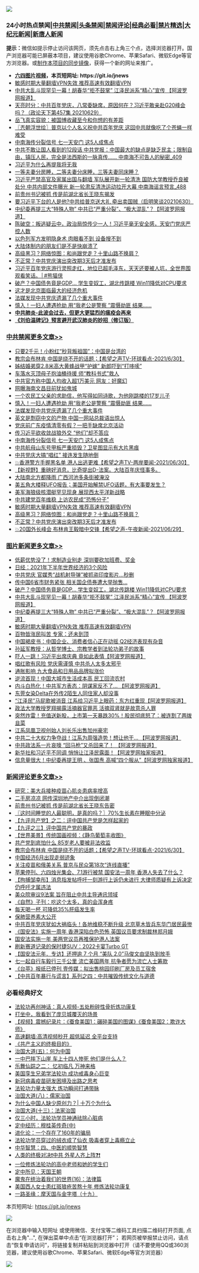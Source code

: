![](https://raw.githubusercontent.com/fqnews/bnews/master/64photo/fqnews-qr.jpg)

<div id="tt">
<h3>24小时热点禁闻|<a href="#%E4%B8%AD%E5%85%B1%E7%A6%81%E9%97%BB%E6%9B%B4%E5%A4%9A%E6%96%87%E7%AB%A0">中共禁闻</a>|<a href="#%E5%9B%BE%E7%89%87%E6%96%B0%E9%97%BB%E6%9B%B4%E5%A4%9A%E6%96%87%E7%AB%A0">头条禁闻</a>|<a href="#%E6%96%B0%E9%97%BB%E8%AF%84%E8%AE%BA%E6%9B%B4%E5%A4%9A%E6%96%87%E7%AB%A0">禁闻评论|<a href="#%E5%BF%85%E7%9C%8B%E7%BB%8F%E5%85%B8%E5%A5%BD%E6%96%87">经典必看|<a href="/video.md#%E7%A6%81%E7%89%87%E7%B2%BE%E9%80%89">禁片精选</a>|<a href="https://github.com/fqnews/djy/blob/master/gb/nf1351518.md#1">大纪元新闻</a>|<a href="https://github.com/fqnews/ntdtv/blob/master/gb/prog204.md#1">新唐人新闻</a></h3>
<div><b>提示：</b>微信如提示停止访问该网页，须先点击右上角三个点，选择浏览器打开。国产浏览器可能已屏蔽本项目，建议使用谷歌Chrome、苹果Safari、微软Edge等官方浏览器。或<a href="https://github.com/fqnews/bnews/blob/master/%E5%88%B6%E4%BD%9Cgit%E7%A6%81%E9%97%BB%E9%95%9C%E5%83%8F.md">制作本项目的同步镜像</a>，获得一个新的网址来推广。</div>
<ul>
<li><b><a href="http://d1.bdrive.tk/64.mp4" target="_blank">六四图片视频</a>，本页短网址: https://git.io/jnews</b></li>
<li><a href="/comments/20210630/1485911.md">敏感时期大量翻墙VPN失效 推荐高速有效翻墙VPN</a></li>
<li><a href="/topimagenews/20210630/1577446.md">中共大乱斗现罕见一幕！胡春华“拒不鼓掌” 江泽民派系“精心”宣传 【阿波罗网报道】</a></li>
<li><a href="/cbnews/20210630/1577250.md">天亮时分：中共百年党庆，八常委缺席，原因何在？习近平敢亲赴G20峰会吗？（政论天下第457集 20210629）</a></li>
<li><a href="/cnnews/20210630/1577155.md">岳飞真实容貌：被国博收藏至今和你想的有差距</a></li>
<li><a href="/ssgc/20210630/1577274.md">〖兲朝浮世绘〗普京以个人名义祝中共百年党庆 这回中共就像吃了个苍蝇一样难受</a></li>
<li><a href="/cbnews/20210630/1577623.md">中南海传分裂信号 七一天安门 这5人成焦点</a></li>
<li><a href="/comments/20210630/1577298.md">中共不敢让国人看到的12段话 中共党报：中国最大的缺点是缺乏民主；限制自由，镇压人民，完全是法西斯的一脉真传…… 中南海不可告人的秘密_409</a></li>
<li><a href="/headline/20210630/1577160.md">习近平为什么再提我将无我</a></li>
<li><a href="/funmedia/20210630/1577281.md">一等夫妻分房睡，二等夫妻分床睡，三等夫妻同床睡？</a></li>
<li><a href="/comments/20210630/1577335.md">习近平严禁高官及家属出国与翻墙 军队展开新一轮清洗 国防大学教授乔良被处分 中共内部文件曝光 新一轮肃反清洗运动拉开大幕 中南海谣言预言_488</a></li>
<li><a href="/cnnews/20210630/1577434.md">前贵州书记被抓 传是前湖北省长王晓东揭发</a></li>
<li><a href="/bannedvideo/20210630/1577492.md">要习近平下台的人是他?中共给普京送大礼 牵出卖国贼（启明笑谈20210630）</a></li>
<li><a href="/topimagenews/20210630/1577424.md">中纪委再提三大“特殊人物” 中共已“严重分裂”、“极大混乱”？【阿波罗网报道】</a></li>
<li><a href="/bannedvideo/20210630/1577570.md">陈破空：叛逃疑云中，政治局惊传少一人！习近平毫无安全感，天安门党庆严控人数</a></li>
<li><a href="/cnnews/20210630/1577116.md">以色列军方发明隐身术 肉眼看不到 设备搜不到</a></li>
<li><a href="/cnnews/20210630/1577662.md">大陆体制内的朋友们是不是快崩溃了</a></li>
<li><a href="/cbnews/20210630/1577363.md">高级黑习？网络惊图：和尚跟党走？十里山路不换肩？</a></li>
<li><a href="/cbnews/20210630/1577352.md">不正常？中共党庆演出突改期3天后才准发布</a></li>
<li><a href="/comments/20210630/1577295.md">习近平百年党庆游行灵照走红，地位已超毛泽东，天天还要被人坑，全世界围观看笑话。│#熊猫侠</a></li>
<li><a href="/topimagenews/20210630/1577541.md">破产？中国债务竟是GDP... 学生变奴工，湖北传跳楼 Win11降低对CPU要求</a></li>
<li><a href="/finance/20210630/1577226.md">这才是北京面临最大的经济危机</a></li>
<li><a href="/cbnews/20210630/1577644.md">法媒发现中共党庆遗漏了几个重大事件</a></li>
<li><a href="/cbnews/20210630/1577660.md">慎入！一妇人遭遇抢劫 用“我老公是警察 ”震慑劫匪 结果......</a></li>
<li><b><a href="/comments/20200211/1275071.md" target="_blank">中共肺炎-此波会过去，但更大更猛烈的瘟疫会再来</a></b></li>
<li><b><a href="/comments/20200207/1272816.md" target="_blank">《刘伯温碑记》预言避开武汉肺炎的妙招（修订版）</a></b></li>
</ul>
</div>

<div class="catlist">
<h3><a href="/cbnews/" target="_blank">中共禁闻</a><span><a href="/cbnews/" target="_blank" rel="nofollow">更多文章>></a></span></h3>
<ul>
<li><a href="/cbnews/20210701/1577796.md" target="_blank">只要2千元！小粉红“秒背叛祖国”：中国是台湾的</a></li>
<li><a href="/comments/20210701/1577789.md" target="_blank">教宗会布林肯 中国是绕不开的话题；【希望之声TV-环球看点-2021/6/30】</a></li>
<li><a href="/cbnews/20210701/1577784.md" target="_blank">姊结婚弟穿2.8米高大黄蜂战甲“护嫁” 新郎吓到“打哆嗦”</a></li>
<li><a href="/cbnews/20210701/1577783.md" target="_blank">车落水灭顶母子抱油桶待援 师“教科书式”救人</a></li>
<li><a href="/cbnews/20210701/1577766.md" target="_blank">中共官方称中国人均收入超1万美元 网友：好魔幻</a></li>
<li><a href="/cbnews/20210701/1577765.md" target="_blank">网曝海南文昌目前犹如鬼城</a></li>
<li><a href="/cbnews/20210630/1577707.md" target="_blank">一个农民工父亲的求助信，他写得如同诗歌，为他刚跳楼的17岁儿子</a></li>
<li><a href="/cbnews/20210630/1577660.md" target="_blank">慎入！一妇人遭遇抢劫 用“我老公是警察 ”震慑劫匪 结果&#8230;&#8230;</a></li>
<li><a href="/cbnews/20210630/1577644.md" target="_blank">法媒发现中共党庆遗漏了几个重大事件</a></li>
<li><a href="/cbnews/20210630/1577643.md" target="_blank">英文是剽窃中文的产物 中国一网站总裁语出惊人</a></li>
<li><a href="/cbnews/20210630/1577625.md" target="_blank">党庆前广东疫情清零有假？一把手缺席北京活动</a></li>
<li><a href="/cbnews/20210630/1577624.md" target="_blank">传习近平欲收敛战狼外交 “他们”却不答应</a></li>
<li><a href="/cbnews/20210630/1577623.md" target="_blank">中南海传分裂信号 七一天安门 这5人成焦点</a></li>
<li><a href="/cbnews/20210630/1577622.md" target="_blank">中共航母山东号甲板严重损毁？卫星图显示有大片黑痕</a></li>
<li><a href="/cbnews/20210630/1577613.md" target="_blank">中共党庆大搞“唱红” 接连发生随地倒</a></li>
<li><a href="/comments/20210630/1577598.md" target="_blank">💥香港警方手握黑名单 港人出逃更难【希望之声TV-两岸要闻-2021/06/30】</a></li>
<li><a href="/comments/20210630/1577540.md" target="_blank">【新视野】重磅好消息，比奇提出D-法案。大陆百年庆怪事多。</a></li>
<li><a href="/cbnews/20210630/1577518.md" target="_blank">大陆南北方都降雨 广西河池多条街被淹没</a></li>
<li><a href="/comments/20210630/1577516.md" target="_blank">美五角大楼释UFO报告；美国开始解禁UFO话题，有大事要发生？</a></li>
<li><a href="/cbnews/20210630/1577494.md" target="_blank">美军海狼级核潜艇罕见现身 展现西太平洋新战略</a></li>
<li><a href="/cbnews/20210630/1577458.md" target="_blank">中共建党百年维稳 上访农民成“恐怖分子”</a></li>
<li><a href="/comments/20210630/1485911.md" target="_blank">敏感时期大量翻墙VPN失效 推荐高速有效翻墙VPN</a></li>
<li><a href="/cbnews/20210630/1577363.md" target="_blank">高级黑习？网络惊图：和尚跟党走？十里山路不换肩？</a></li>
<li><a href="/cbnews/20210630/1577352.md" target="_blank">不正常？中共党庆演出突改期3天后才准发布</a></li>
<li><a href="/comments/20210630/1577347.md" target="_blank">💥20国外长峰会 布林肯王毅暗中交锋【希望之声-午夜新闻-2021/06/29】</a></li>

</ul>
</div>
<div class="catlist">
<h3><a href="/topimagenews/" target="_blank">图片新闻</a><span><a href="/topimagenews/" target="_blank" rel="nofollow">更多文章>></a></span></h3>
<ul>
<li><a href="/topimagenews/20210701/1577804.md" target="_blank">低薪优势没了！求制造业别走 深圳要砍加班费、奖金</a></li>
<li><a href="/topimagenews/20210701/1577795.md" target="_blank">日经：2021年下半年世界经济的3个风险</a></li>
<li><a href="/topimagenews/20210701/1577782.md" target="_blank">中共党庆 官媒秀“战机射导弹”被抓盗印度影片…秒删</a></li>
<li><a href="/topimagenews/20210630/1577706.md" target="_blank">传中国6省市财务紧张 相关国企债券遭大举抛售…</a></li>
<li><a href="/topimagenews/20210630/1577541.md" target="_blank">破产？中国债务竟是GDP&#8230; 学生变奴工，湖北传跳楼 Win11降低对CPU要求</a></li>
<li><a href="/topimagenews/20210630/1577446.md" target="_blank">中共大乱斗现罕见一幕！胡春华“拒不鼓掌” 江泽民派系“精心”宣传 【阿波罗网报道】</a></li>
<li><a href="/topimagenews/20210630/1577424.md" target="_blank">中纪委再提三大“特殊人物” 中共已“严重分裂”、“极大混乱”？【阿波罗网报道】</a></li>
<li><a href="/comments/20210630/1485911.md" target="_blank">敏感时期大量翻墙VPN失效 推荐高速有效翻墙VPN</a></li>
<li><a href="/topimagenews/20210630/1577019.md" target="_blank">百物皆涨民叫苦 专家：还未到顶</a></li>
<li><a href="/topimagenews/20210629/1576940.md" target="_blank">中国褐皮书：中国企业、消费者信心正在动摇 Q2经济表现有杂音</a></li>
<li><a href="/comments/20210629/1576797.md" target="_blank">孙延军教授：从哲学博士、宗教学者到法轮功弟子的故事</a></li>
<li><a href="/topimagenews/20210629/1576671.md" target="_blank">吓人一跳！习近平出席庆典 竟如此表情【阿波罗网报道】</a></li>
<li><a href="/topimagenews/20210629/1576670.md" target="_blank">唱红歌有风险 党庆需谨慎 中共杀人太多太邪乎</a></li>
<li><a href="/topimagenews/20210629/1576356.md" target="_blank">通胀影响 九大食品和日用品品牌拟涨价</a></li>
<li><a href="/topimagenews/20210628/1576216.md" target="_blank">逆流首现！中国大城市生活成本高 民工回流农村</a></li>
<li><a href="/topimagenews/20210628/1575968.md" target="_blank">内斗白热化！中共军方表态：阴谋家反不了&#8230; 【阿波罗网报道】</a></li>
<li><a href="/topimagenews/20210628/1575844.md" target="_blank">东莞女染Delta在外传2陌生人同住家人却没事</a></li>
<li><a href="/topimagenews/20210627/1575468.md" target="_blank">“江泽民”马屁歌被消音 江系给习近平上眼药：东方红重现【阿波罗网报道】</a></li>
<li><a href="/topimagenews/20210627/1575454.md" target="_blank">政法大学教授罗翔揭露活摘器官罪恶 活摘双肾就是故意杀人罪</a></li>
<li><a href="/topimagenews/20210627/1575428.md" target="_blank">突然炸雷！充值送新股，上市第一天暴跌30%！股民彻底怒了：被连割了两拨韭菜</a></li>
<li><a href="/topimagenews/20210627/1575184.md" target="_blank">江系凤凰卫视创始人刘长乐出售加州豪宅</a></li>
<li><a href="/topimagenews/20210626/1574894.md" target="_blank">中共二十大权力争夺战！江系为周强造势！想让他干&#8230; 【阿波罗网报道】</a></li>
<li><a href="/topimagenews/20210626/1574848.md" target="_blank">中共政法系一片哀嚎 “回马枪”又杀回来了！ 【阿波罗网报道】</a></li>
<li><a href="/topimagenews/20210625/1574189.md" target="_blank">新华社和习近平不同调 悄悄让江泽民露面！【阿波罗网独家报道】</a></li>
<li><a href="/topimagenews/20210625/1574140.md" target="_blank">信息量很大！中纪委再提王明 、张国焘 高喊“四个服从”【阿波罗网独家报道】</a></li>

</ul>
</div>
<div class="catlist">
<h3><a href="/comments/" target="_blank">新闻评论</a><span><a href="/comments/" target="_blank" rel="nofollow">更多文章>></a></span></h3>
<ul>
<li><a href="/comments/20210701/1577808.md" target="_blank">研究：美大兵接种疫苗心肌炎患病率增高</a></li>
<li><a href="/comments/20210701/1577803.md" target="_blank">二手房凉凉 网传深圳地产中介出现倒闭潮</a></li>
<li><a href="/comments/20210701/1577802.md" target="_blank">前贵州书记被抓 传是前湖北省长王晓东告密</a></li>
<li><a href="/comments/20210701/1577801.md" target="_blank">〖这时间睡觉的人最聪明，是真的吗？〗70%生长素在睡眠中分泌</a></li>
<li><a href="/comments/20210701/1577800.md" target="_blank">【九评共产党】之二：评中国共产党是怎样起家的</a></li>
<li><a href="/comments/20210701/1577799.md" target="_blank">【九评之三】评中国共产党的暴政</a></li>
<li><a href="/comments/20210701/1577798.md" target="_blank">【世界美景】传统国画视频：《静鸟葡萄丰收图》</a></li>
<li><a href="/comments/20210701/1577792.md" target="_blank">共产党到底怕什么 85岁老人要被非法收监</a></li>
<li><a href="/comments/20210701/1577789.md" target="_blank">教宗会布林肯 中国是绕不开的话题；【希望之声TV-环球看点-2021/6/30】</a></li>
<li><a href="/comments/20210701/1577779.md" target="_blank">中国经济6月出现走弱迹象</a></li>
<li><a href="/comments/20210701/1577778.md" target="_blank">关注疫苗和俄美关系 普京与民众第18次“连线直播”</a></li>
<li><a href="/comments/20210701/1577777.md" target="_blank">苹果停刊、六四烛光集会、7.1游行被禁 国安法一周年 香港人失去了什么？</a></li>
<li><a href="/comments/20210701/1577776.md" target="_blank">【拘捕邹幸彤】消息指发帖呼吁一刻游行上诉仍未进行 大律师质疑有上诉决定仍呼吁才属违法</a></li>
<li><a href="/comments/20210701/1577749.md" target="_blank">美众院审议9法案 旨在阻止中共主导通讯领域</a></li>
<li><a href="/comments/20210701/1577747.md" target="_blank">《自然》子刊：吃这个太多，真的会浑身疼</a></li>
<li><a href="/comments/20210701/1577746.md" target="_blank">每天喝一杯 可降低35%肝癌发生率</a></li>
<li><a href="/comments/20210701/1577745.md" target="_blank">保肺营养素大公开</a></li>
<li><a href="/comments/20210701/1577744.md" target="_blank">中共百年党庆犹如大祸临头！各地维稳不断升级 北京草木皆兵东华门居民最惨</a></li>
<li><a href="/comments/20210701/1577743.md" target="_blank">《国安法》实施一周年 香港深陷白色恐怖 英国议员要求制裁林郑月娥</a></li>
<li><a href="/comments/20210701/1577725.md" target="_blank">国安法实施一年 美两党议员再推保护港人法案</a></li>
<li><a href="/comments/20210701/1577724.md" target="_blank">刷新赛道记录的保时捷SUV：2022卡宴Turbo GT</a></li>
<li><a href="/comments/20210701/1577723.md" target="_blank">【国安法元年．专访】还押逾 7 个月 “美队 2.0”马俊文由坚执到放手</a></li>
<li><a href="/comments/20210701/1577722.md" target="_blank">七一起自行车毅行三千公里 流亡美国两年 抗争者愿为流亡人士筹款</a></li>
<li><a href="/comments/20210701/1577721.md" target="_blank">《台苹》报纸已停刊 壹传媒：拟出售桃园印刷厂房及员工宿舍</a></li>
<li><a href="/comments/20210701/1577720.md" target="_blank">【中共百年暴行与谎言】系列之四：中共摧毁传统文化与道德</a></li>

</ul>
</div>

<div class="catlist">
<h3>必看经典好文</h3>
<ul>
<li><a href="/comments/20190516/1128964.md" target="_blank">法轮功再创神话：真人视频-五处粉碎性骨折炼功康复</a></li>
<li><a href="/comments/20201015/1414242.md" target="_blank">打坐中，我看到了庞贝城覆灭的场景</a></li>
<li><a href="/comments/20210123/1473011.md" target="_blank">【视频】震撼纪录片：《蚕食美国1：碾碎美国的图谋》《蚕食美国2：欺诈大师》</a></li>
<li><a href="/comments/20210202/1479954.md" target="_blank">高速翻墙:高清视频秒开 超低延迟 全平台支持</a></li>
<li><a href="/bookwiki/20171120/858084.md" target="_blank">《共产主义的终极目的》</a></li>
<li><a href="/cbnews/20180311/913065.md" target="_blank">治国大道(五)：何为中国</a></li>
<li><a href="/cbnews/20200611/1343057.md" target="_blank">一中巴摔下山崖 车上十四人惨死 他们是什么人？</a></li>
<li><a href="/tculture/20170711/790081.md" target="_blank">乐舞仙踪之二： 忆初临凡 万神来格</a></li>
<li><a href="/comments/20210509/1542373.md" target="_blank">美国孪生兄弟学法轮功 成功戒毒身心巨变</a></li>
<li><a href="/comments/20200917/1029129.md" target="_blank">新冠病毒疫苗研发困境及出路之思考</a></li>
<li><a href="/cbnews/20200816/1381005.md" target="_blank">法轮功力量太强大 炼功瞬间打通带脉</a></li>
<li><a href="/cbnews/20190424/914482.md" target="_blank">治国大道(八)：儒家治国</a></li>
<li><a href="/ssgc/20200715/1360940.md" target="_blank">为什么中国人缺少原创力？| 十万个为什么</a></li>
<li><a href="/cbnews/20180319/916654.md" target="_blank">治国大道(十三)：法家治国</a></li>
<li><a href="/health/20170626/780270.md" target="_blank">仅三小时，法轮功学员神通祛除心脏病</a></li>
<li><a href="/tculture/xiulian/20151105/467870.md" target="_blank">定中经历：穆桂英传奇(中)</a></li>
<li><a href="/comments/20200907/1392278.md" target="_blank">进化论：一个存在了160年的骗局</a></li>
<li><a href="/comments/20210317/1506773.md" target="_blank">法轮功学员穿过的绒衣成了仙衣 吸毒者穿上毒瘾立止</a></li>
<li><a href="/comments/20200605/783247.md" target="_blank">中华智慧：四、中医的顺势智慧</a></li>
<li><a href="/cbnews/20210119/1470579.md" target="_blank">人类的终极对决❗中共 外星人齐上阵❓❗</a></li>
<li><a href="/cbnews/20200702/1354550.md" target="_blank">一位修炼法轮功的高中老师和她的学生们</a></li>
<li><a href="/tculture/xiulian/20151111/470021.md" target="_blank">定中所见：天国王朝</a></li>
<li><a href="/topimagenews/20180615/958090.md" target="_blank">魔鬼在统治着我们的世界(16)：法律篇</a></li>
<li><a href="/comments/20190126/1070164.md" target="_blank">美国西人女士患红斑狼疮苦熬十年 修炼法轮功康复</a></li>
<li><a href="/topimagenews/20180327/919935.md" target="_blank">一路圣缘：摩天国与金字塔（十九）</a></li>

</ul>
</div>

本页短网址: https://git.io/jnews

![](https://raw.githubusercontent.com/fqnews/bnews/master/64photo/fqnews-qr.jpg)

在浏览器中输入短网址 或使用微信、支付宝等二维码工具扫描二维码打开页面, 点击右上角"...", 在弹出菜单中点击“在浏览器打开”； 若网页被举报禁止访问，请点击“恢复申请访问”，将链接复制并粘贴到浏览器中打开（请不要使用QQ或360浏览器，建议使用谷歌Chrome、苹果Safari、微软Edge等官方浏览器）

![](https://raw.githubusercontent.com/fqnews/bnews/master/64photo/wx.jpg)